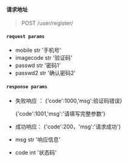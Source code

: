#### 请求地址

> POST /user/register/

#### `request params`

- mobile str '手机号'
- imagecode str '验证码'
- passwd str '密码1'
- passwd2 str '确认密码2'

#### `response params`

- 失败响应 ： {’code':1000,'msg':验证码错误} 

  {'code':1001,'msg':'请填写完整参数'}

- 成功响应： {'code':200，'msg':'请求成功'}

- msg str '响应信息'

- code int '状态码'

  